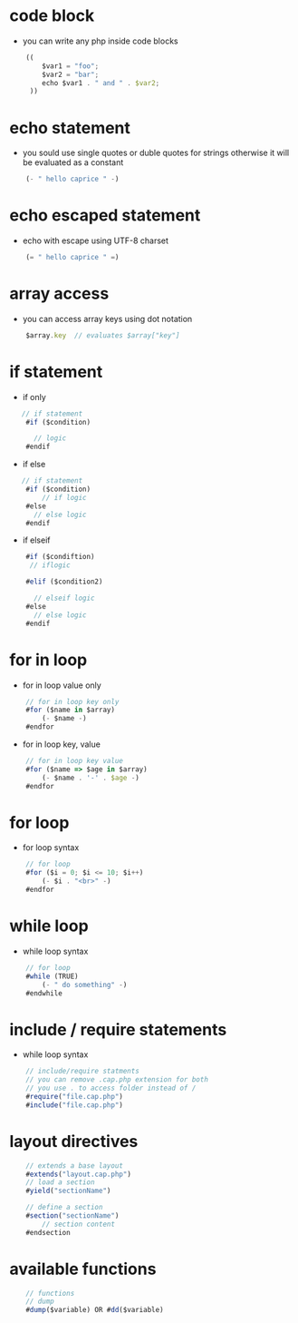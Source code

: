 # code block
- you can write any php inside code blocks

```js
    ((  
        $var1 = "foo";
        $var2 = "bar";
        echo $var1 . " and " . $var2;
     ))
```

# echo statement
- you sould use single quotes or duble quotes for strings otherwise it will be evaluated as a constant
```js
    (- " hello caprice " -)
```

# echo escaped statement
- echo with escape using UTF-8 charset
```js
    (= " hello caprice " =)
```

# array access
- you can access array keys using dot notation
```js
    $array.key  // evaluates $array["key"]
```

# if statement
- if only
```js
   // if statement
    #if ($condition)

      // logic
    #endif
```
- if else 
```js
   // if statement
    #if ($condition)
        // if logic
    #else
      // else logic
    #endif
```
- if elseif 
```js
    #if ($condiftion)
     // iflogic

    #elif ($condition2)

      // elseif logic
    #else               
      // else logic
    #endif
```

# for in loop
- for in loop value only
```js
    // for in loop key only
    #for ($name in $array)
        (- $name -)
    #endfor
```
- for in loop key, value
```js
    // for in loop key value
    #for ($name => $age in $array)
        (- $name . '-' . $age -)
    #endfor
```

# for loop
- for loop syntax
```js
    // for loop
    #for ($i = 0; $i <= 10; $i++)
        (- $i . "<br>" -)
    #endfor
```

# while loop
- while loop syntax
```js
    // for loop
    #while (TRUE)
        (- " do something" -)
    #endwhile
```

# include / require statements
- while loop syntax
```js
    // include/require statments
    // you can remove .cap.php extension for both
    // you use . to access folder instead of /
    #require("file.cap.php")
    #include("file.cap.php")
```

# layout directives
```js
    // extends a base layout 
    #extends("layout.cap.php")
    // load a section 
    #yield("sectionName")

    // define a section
    #section("sectionName")
        // section content
    #endsection
```

# available functions
```js
    // functions
    // dump
    #dump($variable) OR #dd($variable)
```